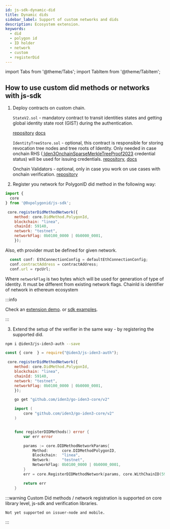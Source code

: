 ```yaml
---
id: js-sdk-dynamic-did
title: Dynamic dids
sidebar_label: Support of custom networks and dids
description: Ecosystem extension.
keywords:
  - did
  - polygon id
  - ID holder
  - network
  - custom
  - registerDid
---
```

import Tabs from '@theme/Tabs';
import TabItem from '@theme/TabItem';

## How to use custom did methods or networks with js-sdk 

1. Deploy contracts on custom chain.

    `StateV2.sol` - mandatory contract to transit identities states and getting global identity state root (GIST) during the authentication. 

    <ins> [repository](https://github.com/iden3/contracts/tree/master/contracts/state)</ins>
    <ins> [docs](https://github.com/iden3/contracts/blob/master/contracts/identitytreestore/IdentityTreeStore.sol)</ins>

    `IdentityTreeStore.sol` - optional, this contract is responsible for storing revocation tree nodes and tree roots of Identity. Only needed in case onchain RHS (<ins> [Iden3OnchainSparseMerkleTreeProof2023](https://iden3-communication.io/status/overview/)</ins> credential status) will be used for issuing credentials. <ins> [repository](https://github.com/iden3/contracts/blob/master/contracts/identitytreestore/IdentityTreeStore.sol)</ins>,  <ins> [docs](https://docs.iden3.io/services/rhs/)</ins>
    
    Onchain Validators -  optional, only in case you work on use cases with onchain verification.  <ins> [repository](https://github.com/0xPolygonID/contracts)</ins> 

2. Register you network for PolygonID did method in the following way:

```javascript
import {
  core
} from '@0xpolygonid/js-sdk';

 core.registerDidMethodNetwork({
    method: core.DidMethod.PolygonId,
    blockchain: "linea",
    chainId: 59140,
    network: "testnet",
    networkFlag: 0b0100_0000 | 0b0000_0001,
    });
```

Also, eth provider must be defined for given network.
```javascript
  const conf: EthConnectionConfig = defaultEthConnectionConfig;
  conf.contractAddress = contractAddress;
  conf.url = rpcUrl;
```


Where `networkFlag` is two bytes which will be used for generation of type of identity. It must be different from existing network flags.
ChainId is identifier of network in ethereum ecosystem


:::info

Check an  <ins>[extension demo](https://github.com/0xPolygonID/extension-demo/blob/e6f85b4c6671de52b515e265b22c3a300c95e193/src/pages/index.js#L7)</ins>.
or  <ins> [sdk examples](https://github.com/0xPolygonID/js-sdk-examples/blob/cd586330c7079a26d9bdad6cfdf9025283eb1981/index.ts#L211)</ins>.

:::

3. Extend the setup of the verifier in the same way - by registering the supported did.


<Tabs>
     <TabItem value="Javascript">

```bash
npm i @iden3/js-iden3-auth --save
```

```js
const { core  } = require("@iden3/js-iden3-auth");

 core.registerDidMethodNetwork({
    method: core.DidMethod.PolygonId,
    blockchain: "linea",
    chainId: 59140,
    network: "testnet",
    networkFlag: 0b0100_0000 | 0b0000_0001,
    });

```

</TabItem>
    <TabItem value="Golang">

```bash
    go get "github.com/iden3/go-iden3-core/v2"
```

```go
    import (
        core "github.com/iden3/go-iden3-core/v2"
    )


    func registerDIDMethods() error {
        var err error

        params := core.DIDMethodNetworkParams{
            Method:      core.DIDMethodPolygonID,
            Blockchain:  "linea",
            Network:     "testnet",
            NetworkFlag: 0b0100_0000 | 0b0000_0001,
        }
        err = core.RegisterDIDMethodNetwork(params, core.WithChainID(59140))

        return err
    }

```
  </TabItem>

</Tabs>

:::warning
    Custom Did methods / network registration is supported on core library level, js-sdk and verification libraries.

    Not yet supported on issuer-node and mobile.
:::
